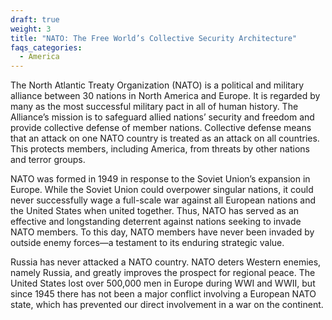 ```yaml
---
draft: true
weight: 3
title: "NATO: The Free World’s Collective Security Architecture"
faqs_categories:
  - America
---
```

The North Atlantic Treaty Organization (NATO) is a political and military alliance between 30 nations in North America and Europe. It is regarded by many as the most successful military pact in all of human history. The Alliance’s mission is to safeguard allied nations’ security and freedom and provide collective defense of member nations. Collective defense means that an attack on one NATO country is treated as an attack on all countries. This protects members, including America, from threats by other nations and terror groups.

NATO was formed in 1949 in response to the Soviet Union’s expansion in Europe. While the Soviet Union could overpower singular nations, it could never successfully wage a full-scale war against all European nations and the United States when united together. Thus, NATO has served as an effective and longstanding deterrent against nations seeking to invade NATO members. To this day, NATO members have never been invaded by outside enemy forces—a testament to its enduring strategic value.

Russia has never attacked a NATO country. NATO deters Western enemies, namely Russia, and greatly improves the prospect for regional peace. The United States lost over 500,000 men in Europe during WWI and WWII, but since 1945 there has not been a major conflict involving a European NATO state, which has prevented our direct involvement in a war on the continent.